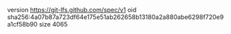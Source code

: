version https://git-lfs.github.com/spec/v1
oid sha256:4a07b87a723df64e175e51ab262658b13180a2a880abe6298f720e9a1cf58b90
size 4065
